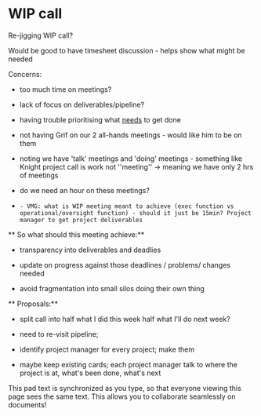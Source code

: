 # WIP call

Re-jigging WIP call?

Would be good to have timesheet discussion - helps show what might be needed

Concerns:

  - too much time on meetings?

  - lack of focus on deliverables/pipeline?

  - having trouble prioritising what <u>needs</u> to get done

  - not having Grif on our 2 all-hands meetings - would like him to be on them

  - noting we have 'talk' meetings and 'doing' meetings - something like Knight project call is work not ''meeting''  -> meaning we have only 2 hrs of meetings

  - do we need an hour on these meetings? 

*     - VMG: what is WIP meeting meant to achieve (exec function vs operational/oversight function) - should it just be 15min? Project manager to get project deliverables 

**  So what should this meeting achieve:**

  - transparency into deliverables and deadlies

  - update on progress against those deadlines / problems/ changes needed

  - avoid fragmentation into small silos doing their own thing

**  Proposals:**

  - split call into half what I did this week half what I'll do next week?

  - need to re-visit pipeline;

  - identify project manager for every project; make them 

  - maybe keep existing cards; each project manager talk to where the project is at, what's been done, what's next

This pad text is synchronized as you type, so that everyone viewing this page sees the same text.  This allows you to collaborate seamlessly on documents!